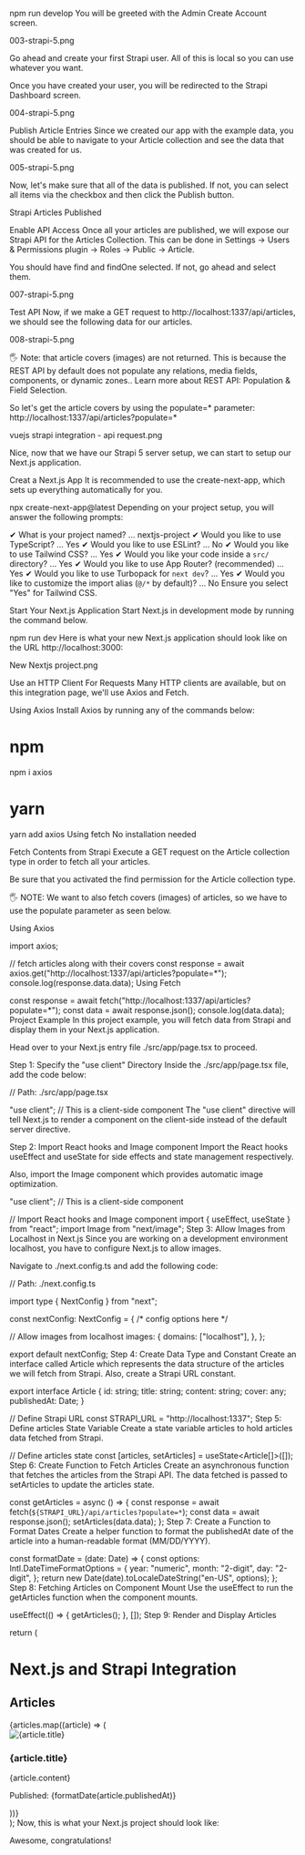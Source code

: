 npm run develop
You will be greeted with the Admin Create Account screen.

003-strapi-5.png

Go ahead and create your first Strapi user. All of this is local so you can use whatever you want.

Once you have created your user, you will be redirected to the Strapi Dashboard screen.

004-strapi-5.png

Publish Article Entries
Since we created our app with the example data, you should be able to navigate to your Article collection and see the data that was created for us.

005-strapi-5.png

Now, let's make sure that all of the data is published. If not, you can select all items via the checkbox and then click the Publish button.

Strapi Articles Published

Enable API Access
Once all your articles are published, we will expose our Strapi API for the Articles Collection. This can be done in Settings -> Users & Permissions plugin -> Roles -> Public -> Article.

You should have find and findOne selected. If not, go ahead and select them.

007-strapi-5.png

Test API
Now, if we make a GET request to http://localhost:1337/api/articles, we should see the following data for our articles.

008-strapi-5.png

🖐️ Note: that article covers (images) are not returned. This is because the REST API by default does not populate any relations, media fields, components, or dynamic zones.. Learn more about REST API: Population & Field Selection.

So let's get the article covers by using the populate=* parameter: http://localhost:1337/api/articles?populate=*

vuejs strapi integration - api request.png

Nice, now that we have our Strapi 5 server setup, we can start to setup our Next.js application.

Creat a Next.js App
It is recommended to use the create-next-app, which sets up everything automatically for you.


npx create-next-app@latest
Depending on your project setup, you will answer the following prompts:


✔ What is your project named? … nextjs-project
✔ Would you like to use TypeScript? … Yes
✔ Would you like to use ESLint? … No
✔ Would you like to use Tailwind CSS? … Yes
✔ Would you like your code inside a `src/` directory? … Yes
✔ Would you like to use App Router? (recommended) … Yes
✔ Would you like to use Turbopack for `next dev`? … Yes
✔ Would you like to customize the import alias (`@/*` by default)? … No
Ensure you select "Yes" for Tailwind CSS.

Start Your Next.js Application
Start Next.js in development mode by running the command below.


npm run dev
Here is what your new Next.js application should look like on the URL http://localhost:3000:

New Nextjs project.png

Use an HTTP Client For Requests
Many HTTP clients are available, but on this integration page, we'll use Axios and Fetch.

Using Axios
Install Axios by running any of the commands below:


# npm
npm i axios

# yarn
yarn add axios
Using fetch
No installation needed

Fetch Contents from Strapi
Execute a GET request on the Article collection type in order to fetch all your articles.

Be sure that you activated the find permission for the Article collection type.

🖐️ NOTE: We want to also fetch covers (images) of articles, so we have to use the populate parameter as seen below.

Using Axios

import axios;

// fetch articles along with their covers
const response = await axios.get("http://localhost:1337/api/articles?populate=*");
console.log(response.data.data);
Using Fetch

const response = await fetch("http://localhost:1337/api/articles?populate=*");
const data = await response.json();
console.log(data.data);
Project Example
In this project example, you will fetch data from Strapi and display them in your Next.js application.

Head over to your Next.js entry file ./src/app/page.tsx to proceed.

Step 1: Specify the "use client" Directory
Inside the ./src/app/page.tsx file, add the code below:


// Path: ./src/app/page.tsx

"use client"; // This is a client-side component
The "use client" directive will tell Next.js to render a component on the client-side instead of the default server directive.

Step 2: Import React hooks and Image component
Import the React hooks useEffect and useState for side effects and state management respectively.

Also, import the Image component which provides automatic image optimization.


"use client"; // This is a client-side component

// Import React hooks and Image component
import { useEffect, useState } from "react";
import Image from "next/image";
Step 3: Allow Images from Localhost in Next.js
Since you are working on a development environment localhost, you have to configure Next.js to allow images.

Navigate to ./next.config.ts and add the following code:


// Path: ./next.config.ts

import type { NextConfig } from "next";

const nextConfig: NextConfig = {
  /* config options here */

  // Allow images from localhost
  images: {
    domains: ["localhost"],
  },
};

export default nextConfig;
Step 4: Create Data Type and Constant
Create an interface called Article which represents the data structure of the articles we will fetch from Strapi. Also, create a Strapi URL constant.


export interface Article {
  id: string;
  title: string;
  content: string;
  cover: any;
  publishedAt: Date;
}

// Define Strapi URL
const STRAPI_URL = "http://localhost:1337";
Step 5: Define articles State Variable
Create a state variable articles to hold articles data fetched from Strapi.


// Define articles state
const [articles, setArticles] = useState<Article[]>([]);
Step 6: Create Function to Fetch Articles
Create an asynchronous function that fetches the articles from the Strapi API. The data fetched is passed to setArticles to update the articles state.


const getArticles = async () => {
  const response = await fetch(`${STRAPI_URL}/api/articles?populate=*`);
  const data = await response.json();
  setArticles(data.data);
};
Step 7: Create a Function to Format Dates
Create a helper function to format the publishedAt date of the article into a human-readable format (MM/DD/YYYY).


const formatDate = (date: Date) => {
  const options: Intl.DateTimeFormatOptions = {
    year: "numeric",
    month: "2-digit",
    day: "2-digit",
  };
  return new Date(date).toLocaleDateString("en-US", options);
};
Step 8: Fetching Articles on Component Mount
Use the useEffect to run the getArticles function when the component mounts.


useEffect(() => {
  getArticles();
}, []);
Step 9: Render and Display Articles

return (
  <div className="p-6">
    <h1 className="text-4xl font-bold mb-8">Next.js and Strapi Integration</h1>
    <div>
      <h2 className="text-2xl font-semibold mb-6">Articles</h2>
      <div className="grid grid-cols-1 sm:grid-cols-2 lg:grid-cols-3 gap-6">
        {articles.map((article) => (
          <article
            key={article.id}
            className="bg-white shadow-md rounded-lg overflow-hidden"
          >
            <Image
              className="w-full h-48 object-cover"
              src={STRAPI_URL + article.cover.url}
              alt={article.title}
              width={180}
              height={38}
              priority
            />
            <div className="p-4">
              <h3 className="text-lg font-bold mb-2">{article.title}</h3>
              <p className="text-gray-600 mb-4">{article.content}</p>
              <p className="text-sm text-gray-500">
                Published: {formatDate(article.publishedAt)}
              </p>
            </div>
          </article>
        ))}
      </div>
    </div>
  </div>
);
Now, this is what your Next.js project should look like:


Awesome, congratulations!

